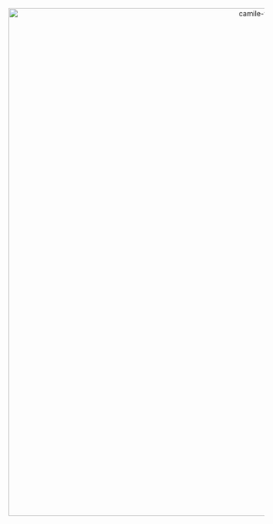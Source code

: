 <div> 
<p align="center">
<img src="https://github.com/user-attachments/assets/0f287b82-179b-48b0-b9e5-e5f78ae70e22" alt="camile-welcome" width="1000" />
</p>
</div>

